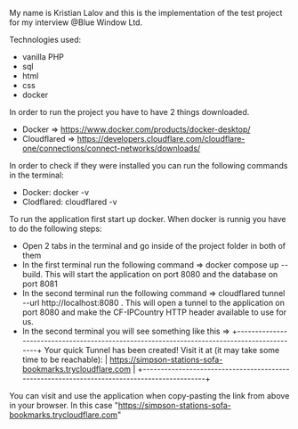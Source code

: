 My name is Kristian Lalov and this is the implementation of the test project for my interview @Blue Window Ltd. 

Technologies used:
- vanilla PHP
- sql
- html
- css
- docker

In order to run the project you have to have 2 things downloaded. 
- Docker => https://www.docker.com/products/docker-desktop/
- Cloudflared => https://developers.cloudflare.com/cloudflare-one/connections/connect-networks/downloads/

In order to check if they were installed you can run the following commands in the terminal:
- Docker: docker -v
- Clodflared: cloudflared -v

To run the application first start up docker. When docker is runnig you have to do the following steps:
- Open 2 tabs in the terminal and go inside of the project folder in both of them
- In the first terminal run the following command => docker compose up --build. This will start the application on port 8080 and the database on port 8081
- In the second terminal run the following command => cloudflared tunnel --url http://localhost:8080 . This will open a tunnel to the application on port 8080 and make the CF-IPCountry HTTP header available to use for us.
- In the second terminal you will see something like this =>
 +--------------------------------------------------------------------------------------------+
 Your quick Tunnel has been created! Visit it at (it may take some time to be reachable):  |
 https://simpson-stations-sofa-bookmarks.trycloudflare.com                                 |
 +--------------------------------------------------------------------------------------------+

You can visit and use the application when copy-pasting the link from above in your browser. In this case "https://simpson-stations-sofa-bookmarks.trycloudflare.com"
